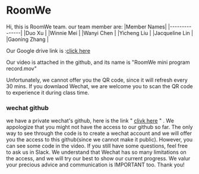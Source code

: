 # RoomWe

Hi, this is RoomWe team.
our team member are:
|Member Names|
|---------------|
|Duo Xu         |
|Winnie Mei     |
|Wanyi Chen     |
|Yicheng Liu    |
|Jacqueline Lin |
|Gaoning Zhang  |

Our Google drive link is :[click here](https://drive.google.com/drive/folders/1vkg7fG_EXeWR2zRnP_MX0ipYcSNDPHiu)

Our video is attached in the github, and its name is  "RoomWe mini program record.mov"

Unfortunately, we cannot offer you the QR code, since it will refresh every 30 mins. If you downlaod Wechat, we are welcome you to scan the QR code to experience it during class time. 

### wechat github
we have a private wechat's github, here is the link " [clivk here](https://git.weixin.qq.com/wx_wx261460186f631fa3/roomwe1) " . We appologize that you might not have the access to our github so far. The only way to see through the code is to create a wechat account and we will offer you the access to this github(since we cannot make it public). However, you can see some code in the video. If you still have some questions, feel free to ask us in Slack. We understand that Wechat has so many limitations on the access, and  we will try our best to show our current progress. We valur your precious advice and communication is IMPORTANT too. Thank you!
